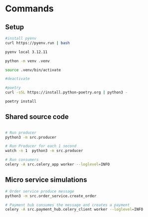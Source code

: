 # Commands

## Setup

```sh
#install pyenv
curl https://pyenv.run | bash

pyenv local 3.12.11

python -m venv .venv

source .venv/bin/activate

#deactivate

#poetry
curl -sSL https://install.python-poetry.org | python3 -

poetry install
```

## Shared source code

```sh

# Run producer
python3 -m src.producer

# Run Producer for each 1 second
watch -n 1  python3 -m src.producer

# Run consumers
celery -A src.celery_app worker --loglevel=INFO
```

## Micro service simulations

```sh
# Order service produce message
python3 -m src.order_service.create_order

# Payment hub consumes the message and creates a payment
celery -A src.payment_hub.celery_client worker --loglevel=INFO
```